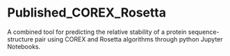 # Published_COREX_Rosetta
A combined tool for predicting the relative stability of a protein sequence-structure pair using COREX and Rosetta algorithms through python Jupyter Notebooks.
